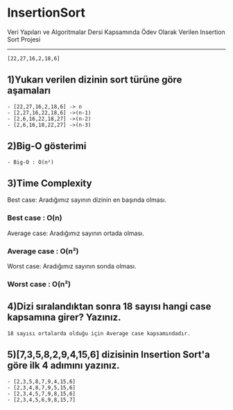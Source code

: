 # InsertionSort
Veri Yapıları ve Algoritmalar Dersi Kapsamında Ödev Olarak Verilen Insertion Sort Projesi

---

```
[22,27,16,2,18,6]
```

## 1)Yukarı verilen dizinin sort türüne göre aşamaları 

    - [22,27,16,2,18,6] -> n
    - [2,27,16,22,18,6] ->(n-1)
    - [2,6,16,22,18,27] ->(n-2)
    - [2,6,16,18,22,27] ->(n-3)

## 2)Big-O gösterimi 

    - Big-O : O(n²)

## 3)Time Complexity

Best case: Aradığımız sayının dizinin en başında olması.

   ### Best case : O(n)

Average case: Aradığımız sayının ortada olması.

   ### Average case : O(n²)

Worst case: Aradığımız sayının sonda olması.

   ### Worst case : O(n²)

## 4)Dizi sıralandıktan sonra 18 sayısı hangi case kapsamına girer? Yazınız.

    18 sayısı ortalarda olduğu için Average case kapsamındadır.

## 5)[7,3,5,8,2,9,4,15,6] dizisinin Insertion Sort'a göre ilk 4 adımını yazınız.

    - [2,3,5,8,7,9,4,15,6]
    - [2,3,4,8,7,9,5,15,6]
    - [2,3,4,5,7,9,8,15,6]
    - [2,3,4,5,6,9,8,15,7]
